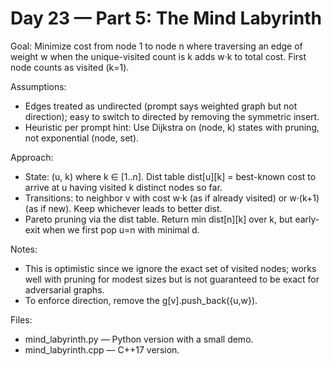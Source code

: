 # Day 23 — Part 5: The Mind Labyrinth

Goal: Minimize cost from node 1 to node n where traversing an edge of weight w when the unique-visited count is k adds w·k to total cost. First node counts as visited (k=1).

Assumptions:
- Edges treated as undirected (prompt says weighted graph but not direction); easy to switch to directed by removing the symmetric insert.
- Heuristic per prompt hint: Use Dijkstra on (node, k) states with pruning, not exponential (node, set).

Approach:
- State: (u, k) where k ∈ [1..n]. Dist table dist[u][k] = best-known cost to arrive at u having visited k distinct nodes so far.
- Transitions: to neighbor v with cost w·k (as if already visited) or w·(k+1) (as if new). Keep whichever leads to better dist.
- Pareto pruning via the dist table. Return min dist[n][k] over k, but early-exit when we first pop u=n with minimal d.

Notes:
- This is optimistic since we ignore the exact set of visited nodes; works well with pruning for modest sizes but is not guaranteed to be exact for adversarial graphs.
- To enforce direction, remove the g[v].push_back({u,w}).

Files:
- mind_labyrinth.py — Python version with a small demo.
- mind_labyrinth.cpp — C++17 version.
